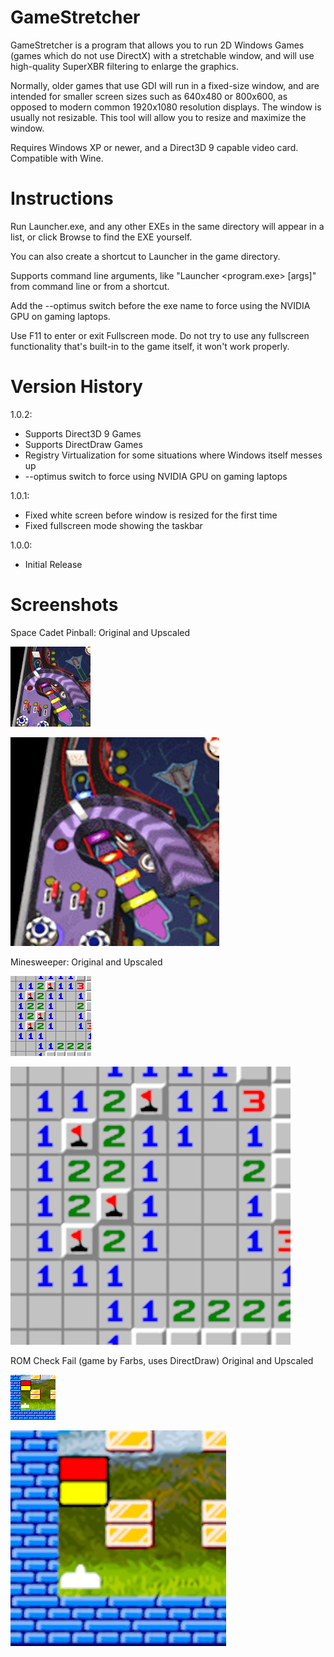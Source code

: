 # GameStretcher
GameStretcher is a program that allows you to run 2D Windows Games (games which do not use DirectX) with a stretchable window, and will use high-quality SuperXBR filtering to enlarge the graphics.

Normally, older games that use GDI will run in a fixed-size window, and are intended for smaller screen sizes such as 640x480 or 800x600, as opposed to modern common 1920x1080 resolution displays.  The window is usually not resizable.  This tool will allow you to resize and maximize the window.

Requires Windows XP or newer, and a Direct3D 9 capable video card.  Compatible with Wine.

# Instructions
Run Launcher.exe, and any other EXEs in the same directory will appear in a list, or click Browse to find the EXE yourself.

You can also create a shortcut to Launcher in the game directory.

Supports command line arguments, like "Launcher <program.exe> [args]" from command line or from a shortcut.

Add the --optimus switch before the exe name to force using the NVIDIA GPU on gaming laptops.

Use F11 to enter or exit Fullscreen mode. Do not try to use any fullscreen functionality that's built-in to the game itself, it won't work properly.

# Version History
1.0.2:
* Supports Direct3D 9 Games
* Supports DirectDraw Games
* Registry Virtualization for some situations where Windows itself messes up
* --optimus switch to force using NVIDIA GPU on gaming laptops

1.0.1:
* Fixed white screen before window is resized for the first time
* Fixed fullscreen mode showing the taskbar

1.0.0:
* Initial Release

# Screenshots
Space Cadet Pinball: Original and Upscaled

![Screenshot of Space Cadet Pinball, portion of screen](/readme-images/space_cadet_pinball_original_portion.png?raw=true "Screenshot of Space Cadet Pinball, portion of screen")

![Screenshot of Space Cadet Pinball, portion of screen (upscaled)](/readme-images/space_cadet_pinball_upscaled_portion.jpg?raw=true "Screenshot of Space Cadet Pinball, portion of screen (upscaled)")

Minesweeper: Original and Upscaled

![Screenshot of Minesweeper, portion of screen](/readme-images/minesweeper_screen_portion.png?raw=true "Screenshot of Minesweeper, portion of screen")

![Screenshot of Minesweeper, portion of screen (upscaled)](/readme-images/minesweeper_screen_portion_upscaled.png?raw=true "Screenshot of Minesweeper, portion of screen (upscaled)")

ROM Check Fail (game by Farbs, uses DirectDraw) Original and Upscaled

![Screenshot of ROM Check Fail, portion of screen](/readme-images/rom_check_fail_screen_portion.png?raw=true "Screenshot of ROM Check Fail, portion of screen")

![Screenshot of ROM Check Fail, portion of screen (upscaled)](/readme-images/rom_check_fail_screen_portion_upscaled.jpg?raw=true "Screenshot of ROM Check Fail, portion of screen (upscaled)")
